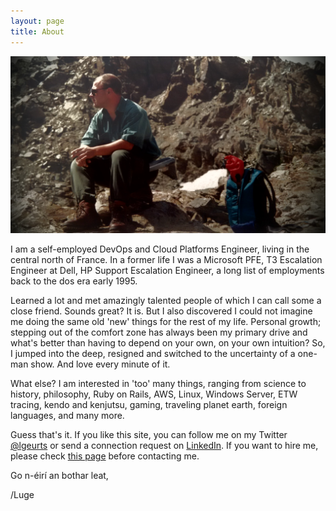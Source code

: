 ```yaml
---
layout: page
title: About
---
```


![KNAV Austria](/assets/C2ADV01.jpg)

I am a self-employed DevOps and Cloud Platforms Engineer, living in the central north of France.
In a former life I was a Microsoft PFE, T3 Escalation Engineer at Dell, HP Support Escalation Engineer, a long list of employments back to the dos era early 1995.

Learned a lot and met amazingly talented people  of which I can call some a close friend. Sounds great? It is. But I also discovered I could not imagine me doing the same old 'new' things for the rest of my life. Personal growth; stepping out of the comfort zone has always been my primary drive and what's better than having to depend on your own, on your own intuition? So, I jumped into the deep, resigned and switched to the uncertainty of a one-man show. And love every minute of it.

What else? I am interested in 'too' many things, ranging from science to history, philosophy, Ruby on Rails, AWS, Linux, Windows Server, ETW tracing, kendo and kenjutsu, gaming, traveling planet earth, foreign languages, and many more.

Guess that's it. If you like this site, you can follow me on my Twitter [@lgeurts](https://twitter.com/lgeurts) or send a connection request on [LinkedIn](https://www.linkedin.com/in/lucgeurts). If you want to hire me, please check [this page](https://github.com/lgeurts/Resume/blob/master/Moderncv%20Resume%20Luc%20Geurts%20%28US%29.pdf) before contacting me. 

Go n-éirí an bothar leat,

/Luge
